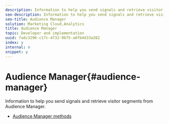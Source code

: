 ```yaml
---
description: Information to help you send signals and retrieve visitor segments from Audience Manager.
seo-description: Information to help you send signals and retrieve visitor segments from Audience Manager.
seo-title: Audience Manager
solution: Marketing Cloud,Analytics
title: Audience Manager
topic: Developer and implementation
uuid: fadc3296-c17c-4732-9b75-a6fb4d33a282
index: y
internal: n
snippet: y
---
```


# Audience Manager{#audience-manager}

Information to help you send signals and retrieve visitor segments from Audience Manager.

+ [Audience Manager methods](audience-manager-methods.md)